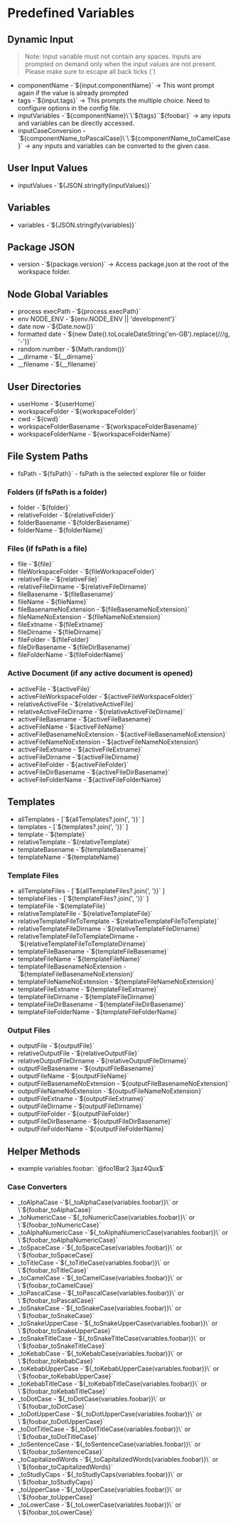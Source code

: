 # Predefined Variables

## Dynamic Input

> Note: Input variable must not contain any spaces. Inputs are prompted on demand only when the input values are not present.
> Please make sure to escape all back ticks (\`)

- componentName -\`${input.componentName}\` -> This wont prompt again if the value is already prompted
- tags -\`${input.tags}\` -> This prompts the multiple choice. Need to configure options in the config file.
- inputVariables -\`${componentName}\`\`${tags}\`\`${foobar}\` -> any inputs and variables can be directly accessed.
- inputCaseConversion -\`${componentName_toPascalCase}\`\`${componentName_toCamelCase}\` -> any inputs and variables can be converted to the given case.

## User Input Values

- inputValues -\`${JSON.stringify(inputValues)}\`

## Variables

- variables -\`${JSON.stringify(variables)}\`

## Package JSON

- version -\`${package.version}\` -> Access package.json at the root of the workspace folder.

## Node Global Variables

- process execPath -\`${process.execPath}\`
- env NODE_ENV -\`${env.NODE_ENV || 'development'}\`
- date now -\`${Date.now()}\`
- formatted date -\`${new Date().toLocaleDateString('en-GB').replace(/\//g, '-')}\`
- random number -\`${Math.random()}\`
- __dirname -\`${__dirname}\`
- __filename -\`${__filename}\`

## User Directories

- userHome -\`${userHome}\`
- workspaceFolder -\`${workspaceFolder}\`
- cwd -\`${cwd}\`
- workspaceFolderBasename -\`${workspaceFolderBasename}\`
- workspaceFolderName -\`${workspaceFolderName}\`

## File System Paths

- fsPath -\`${fsPath}\` - fsPath is the selected explorer file or folder

### Folders (if fsPath is a folder)

- folder -\`${folder}\`
- relativeFolder -\`${relativeFolder}\`
- folderBasename -\`${folderBasename}\`
- folderName -\`${folderName}\`

### Files (if fsPath is a file)

- file -\`${file}\`
- fileWorkspaceFolder -\`${fileWorkspaceFolder}\`
- relativeFile -\`${relativeFile}\`
- relativeFileDirname -\`${relativeFileDirname}\`
- fileBasename -\`${fileBasename}\`
- fileName -\`${fileName}\`
- fileBasenameNoExtension -\`${fileBasenameNoExtension}\`
- fileNameNoExtension -\`${fileNameNoExtension}\`
- fileExtname -\`${fileExtname}\`
- fileDirname -\`${fileDirname}\`
- fileFolder -\`${fileFolder}\`
- fileDirBasename -\`${fileDirBasename}\`
- fileFolderName -\`${fileFolderName}\`

### Active Document (if any active document is opened)

- activeFile -\`${activeFile}\`
- activeFileWorkspaceFolder -\`${activeFileWorkspaceFolder}\`
- relativeActiveFile -\`${relativeActiveFile}\`
- relativeActiveFileDirname -\`${relativeActiveFileDirname}\`
- activeFileBasename -\`${activeFileBasename}\`
- activeFileName -\`${activeFileName}\`
- activeFileBasenameNoExtension -\`${activeFileBasenameNoExtension}\`
- activeFileNameNoExtension -\`${activeFileNameNoExtension}\`
- activeFileExtname -\`${activeFileExtname}\`
- activeFileDirname -\`${activeFileDirname}\`
- activeFileFolder -\`${activeFileFolder}\`
- activeFileDirBasename -\`${activeFileDirBasename}\`
- activeFileFolderName -\`${activeFileFolderName}\`

## Templates

- allTemplates - [\`${allTemplates?.join(', ')}\` ]
- templates - [\`${templates?.join(', ')}\` ]
- template -\`${template}\`
- relativeTemplate -\`${relativeTemplate}\`
- templateBasename -\`${templateBasename}\`
- templateName -\`${templateName}\`

### Template Files

- allTemplateFiles - [\`${allTemplateFiles?.join(', ')}\` ]
- templateFiles - [\`${templateFiles?.join(', ')}\` ]
- templateFile -\`${templateFile}\`
- relativeTemplateFile -\`${relativeTemplateFile}\`
- relativeTemplateFileToTemplate -\`${relativeTemplateFileToTemplate}\`
- relativeTemplateFileDirname -\`${relativeTemplateFileDirname}\`
- relativeTemplateFileToTemplateDirname -\`${relativeTemplateFileToTemplateDirname}\`
- templateFileBasename -\`${templateFileBasename}\`
- templateFileName -\`${templateFileName}\`
- templateFileBasenameNoExtension -\`${templateFileBasenameNoExtension}\`
- templateFileNameNoExtension -\`${templateFileNameNoExtension}\`
- templateFileExtname -\`${templateFileExtname}\`
- templateFileDirname -\`${templateFileDirname}\`
- templateFileDirBasename -\`${templateFileDirBasename}\`
- templateFileFolderName -\`${templateFileFolderName}\`

### Output Files

- outputFile -\`${outputFile}\`
- relativeOutputFile -\`${relativeOutputFile}\`
- relativeOutputFileDirname -\`${relativeOutputFileDirname}\`
- outputFileBasename -\`${outputFileBasename}\`
- outputFileName -\`${outputFileName}\`
- outputFileBasenameNoExtension -\`${outputFileBasenameNoExtension}\`
- outputFileNameNoExtension -\`${outputFileNameNoExtension}\`
- outputFileExtname -\`${outputFileExtname}\`
- outputFileDirname -\`${outputFileDirname}\`
- outputFileFolder -\`${outputFileFolder}\`
- outputFileDirBasename -\`${outputFileDirBasename}\`
- outputFileFolderName -\`${outputFileFolderName}\`

## Helper Methods

- example variables.foobar: \`\@foo1Bar2 3jaz4Qux\$\`

### Case Converters

- _toAlphaCase -\`${_toAlphaCase(variables.foobar)}\` or \`${foobar_toAlphaCase}\`
- _toNumericCase -\`${_toNumericCase(variables.foobar)}\` or \`${foobar_toNumericCase}\`
- _toAlphaNumericCase -\`${_toAlphaNumericCase(variables.foobar)}\` or \`${foobar_toAlphaNumericCase}\`
- _toSpaceCase -\`${_toSpaceCase(variables.foobar)}\` or \`${foobar_toSpaceCase}\`
- _toTitleCase -\`${_toTitleCase(variables.foobar)}\` or \`${foobar_toTitleCase}\`
- _toCamelCase -\`${_toCamelCase(variables.foobar)}\` or \`${foobar_toCamelCase}\`
- _toPascalCase -\`${_toPascalCase(variables.foobar)}\` or \`${foobar_toPascalCase}\`
- _toSnakeCase -\`${_toSnakeCase(variables.foobar)}\` or \`${foobar_toSnakeCase}\`
- _toSnakeUpperCase -\`${_toSnakeUpperCase(variables.foobar)}\` or \`${foobar_toSnakeUpperCase}\`
- _toSnakeTitleCase -\`${_toSnakeTitleCase(variables.foobar)}\` or \`${foobar_toSnakeTitleCase}\`
- _toKebabCase -\`${_toKebabCase(variables.foobar)}\` or \`${foobar_toKebabCase}\`
- _toKebabUpperCase -\`${_toKebabUpperCase(variables.foobar)}\` or \`${foobar_toKebabUpperCase}\`
- _toKebabTitleCase -\`${_toKebabTitleCase(variables.foobar)}\` or \`${foobar_toKebabTitleCase}\`
- _toDotCase -\`${_toDotCase(variables.foobar)}\` or \`${foobar_toDotCase}\`
- _toDotUpperCase -\`${_toDotUpperCase(variables.foobar)}\` or \`${foobar_toDotUpperCase}\`
- _toDotTitleCase -\`${_toDotTitleCase(variables.foobar)}\` or \`${foobar_toDotTitleCase}\`
- _toSentenceCase -\`${_toSentenceCase(variables.foobar)}\` or \`${foobar_toSentenceCase}\`
- _toCapitalizedWords -\`${_toCapitalizedWords(variables.foobar)}\` or \`${foobar_toCapitalizedWords}\`
- _toStudlyCaps -\`${_toStudlyCaps(variables.foobar)}\` or \`${foobar_toStudlyCaps}\`
- _toUpperCase -\`${_toUpperCase(variables.foobar)}\` or \`${foobar_toUpperCase}\`
- _toLowerCase -\`${_toLowerCase(variables.foobar)}\` or \`${foobar_toLowerCase}\`
